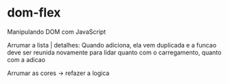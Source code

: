 # dom-flex
Manipulando DOM com JavaScript

Arrumar a lista | detalhes: Quando adiciona, ela vem duplicada e a funcao deve ser reunida novamente
para lidar quanto com o carregamento, quanto com a adicao

Arrumar as cores -> refazer a logica